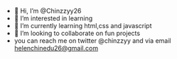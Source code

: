 - 👋 Hi, I’m @Chinzzyy26
- 👀 I’m interested in learning
- 🌱 I’m currently learning html,css and javascript
- 💞️ I’m looking to collaborate on fun projects
- you can reach me on twitter @chinzzyy and via email helenchinedu26@gmail.com

<!---
Chinzzyy26/Chinzzyy26 is a ✨ special ✨ repository because its `README.md` (this file) appears on your GitHub profile.
You can click the Preview link to take a look at your changes.
--->
